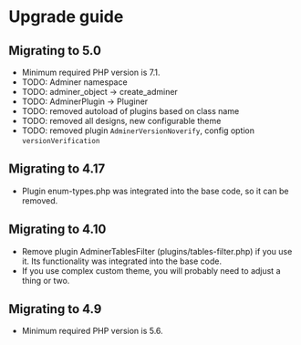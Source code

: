 Upgrade guide
=============

Migrating to 5.0
----------------

- Minimum required PHP version is 7.1.
- TODO: Adminer namespace
- TODO: adminer_object -> create_adminer
- TODO: AdminerPlugin -> Pluginer
- TODO: removed autoload of plugins based on class name
- TODO: removed all designs, new configurable theme
- TODO: removed plugin `AdminerVersionNoverify`, config option `versionVerification`

Migrating to 4.17
-----------------

- Plugin enum-types.php was integrated into the base code, so it can be removed.

Migrating to 4.10
-----------------

- Remove plugin AdminerTablesFilter (plugins/tables-filter.php) if you use it. Its functionality was integrated into the
  base code.
- If you use complex custom theme, you will probably need to adjust a thing or two.

Migrating to 4.9
----------------

- Minimum required PHP version is 5.6.
